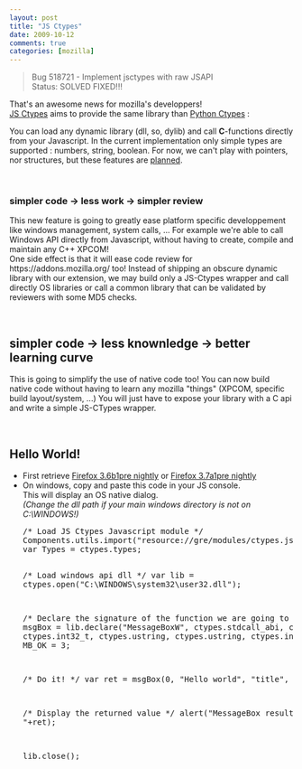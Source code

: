 ```yaml
---
layout: post
title: "JS Ctypes"
date: 2009-10-12
comments: true
categories: [mozilla]
---
```

<blockquote>Bug 518721 - Implement jsctypes with raw JSAPI<br />
Status: SOLVED FIXED!!!<br /></blockquote>
<p>That's an awesome news for mozilla's developpers!<br />
<a href="https://wiki.mozilla.org/JSctypes">JS Ctypes</a> aims to provide the
same library than <a href="http://docs.python.org/library/ctypes.html">Python
Ctypes</a> :</p>
<p>You can load any dynamic library (dll, so, dylib) and call
<b>C</b>-functions directly from your Javascript. In the current implementation
only simple types are supported : numbers, string, boolean. For now, we can't
play with pointers, nor structures, but these features are <a href="https://bugzilla.mozilla.org/show_bug.cgi?id=513788">planned</a>.</p>
<br />
<h3>simpler code -&gt; less work -&gt; simpler review</h3>
<p>This new feature is going to greatly ease platform specific developpement
like windows management, system calls, ... For example we're able to call
Windows API directly from Javascript, without having to create, compile and
maintain any C++ XPCOM!<br />
One side effect is that it will ease code review for
https://addons.mozilla.org/ too! Instead of shipping an obscure dynamic library
with our extension, we may build only a JS-Ctypes wrapper and call directly OS
libraries or call a common library that can be validated by reviewers with some
MD5 checks.</p>
<br />
<h2>simpler code -&gt; less knownledge -&gt; better learning curve</h2>
<p>This is going to simplify the use of native code too! You can now build
native code without having to learn any mozilla &quot;things&quot; (XPCOM, specific build
layout/system, ...) You will just have to expose your library with a C api and
write a simple JS-CTypes wrapper.</p>
<br />
<h2>Hello World!</h2>
<ul>
<li>First retrieve <a href="http://ftp.mozilla.org/pub/mozilla.org/firefox/nightly/latest-mozilla-1.9.2/">Firefox
3.6b1pre nightly</a> or <a href="http://ftp.mozilla.org/pub/mozilla.org/firefox/nightly/latest-trunk/">Firefox
3.7a1pre nightly</a></li>
<li>On windows, copy and paste this code in your JS console.<br />
This will display an OS native dialog.<br />
<i>(Change the dll path if your main windows directory is not on
C:\WINDOWS!)</i>
<pre>
/* Load JS Ctypes Javascript module */
Components.utils.import(&quot;resource://gre/modules/ctypes.jsm&quot;);
var Types = ctypes.types;

/* Load windows api dll */
var lib = ctypes.open(&quot;C:\\WINDOWS\\system32\\user32.dll&quot;);

/* Declare the signature of the function we are going to call */
var msgBox = lib.declare(&quot;MessageBoxW&quot;,
                         ctypes.stdcall_abi,
                         ctypes.int32_t,
                         ctypes.int32_t,
                         ctypes.ustring,
                         ctypes.ustring,
                         ctypes.int32_t);
var MB_OK = 3;

/* Do it! */
var ret = msgBox(0, &quot;Hello world&quot;, &quot;title&quot;, MB_OK);

/* Display the returned value */
alert(&quot;MessageBox result : &quot;+ret);

lib.close();
</pre></li>
</ul>
<br />